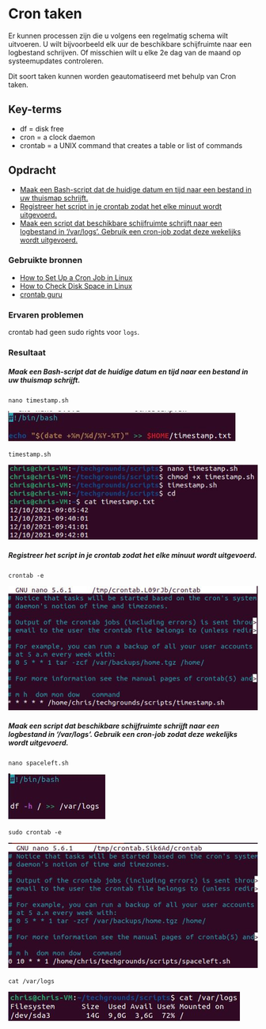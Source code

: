 # Cron taken
Er kunnen processen zijn die u volgens een regelmatig schema wilt uitvoeren. U wilt bijvoorbeeld elk uur de beschikbare schijfruimte naar een logbestand schrijven. Of misschien wilt u elke 2e dag van de maand op systeemupdates controleren.

Dit soort taken kunnen worden geautomatiseerd met behulp van Cron taken.

## Key-terms
- df = disk free
- cron = a clock daemon
- crontab = a UNIX command that creates a table or list of commands


## Opdracht
- [Maak een Bash-script dat de huidige datum en tijd naar een bestand in uw thuismap schrijft.](#maak-een-bash-script-dat-de-huidige-datum-en-tijd-naar-een-bestand-in-uw-thuismap-schrijft)
- [Registreer het script in je crontab zodat het elke minuut wordt uitgevoerd.](#registreer-het-script-in-je-crontab-zodat-het-elke-minuut-wordt-uitgevoerd)
- [Maak een script dat beschikbare schijfruimte schrijft naar een logbestand in ‘/var/logs’. Gebruik een cron-job zodat deze wekelijks wordt uitgevoerd.](#maak-een-script-dat-beschikbare-schijfruimte-schrijft-naar-een-logbestand-in-varlogs-gebruik-een-cron-job-zodat-deze-wekelijks-wordt-uitgevoerd)

### Gebruikte bronnen
- [How to Set Up a Cron Job in Linux](https://phoenixnap.com/kb/set-up-cron-job-linux)
- [How to Check Disk Space in Linux](https://phoenixnap.com/kb/linux-check-disk-space)
- [crontab guru](https://crontab.guru/)

### Ervaren problemen
crontab had geen sudo rights voor `logs`.

### Resultaat

##### Maak een Bash-script dat de huidige datum en tijd naar een bestand in uw thuismap schrijft.

`nano timestamp.sh`

![timestampcode](../00_includes/timestampcode.JPG)

`timestamp.sh`

![timestamp](../00_includes/timestamp.JPG)

##### Registreer het script in je crontab zodat het elke minuut wordt uitgevoerd.

`crontab -e`

![crontime](../00_includes/crontime.JPG)


##### Maak een script dat beschikbare schijfruimte schrijft naar een logbestand in ‘/var/logs’. Gebruik een cron-job zodat deze wekelijks wordt uitgevoerd.

`nano spaceleft.sh`

![diskcheck](../00_includes/diskcheck.JPG)

`sudo crontab -e`

![sudocron](../00_includes/sudocron.JPG)

`cat /var/logs`

![logs](../00_includes/logs.JPG)
